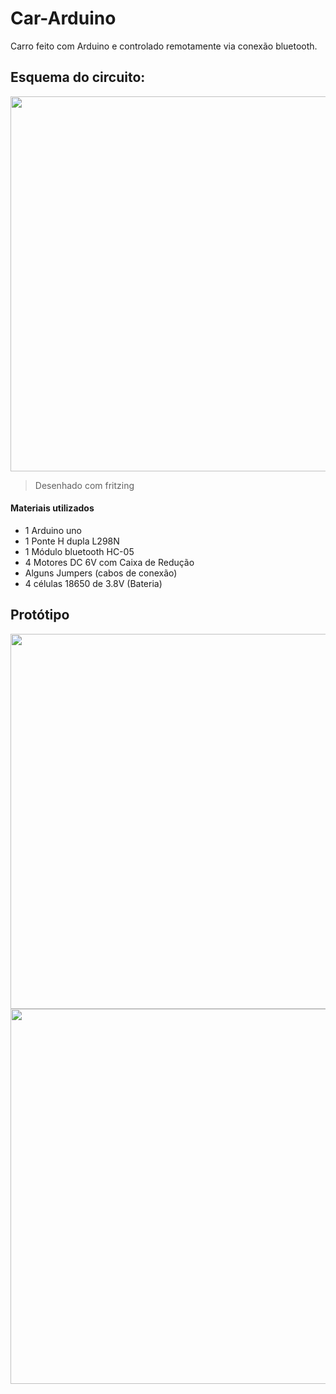 # Car-Arduino
Carro feito com Arduino e controlado remotamente via conexão bluetooth.

<h2>Esquema do circuito:</h2>
<a href="https://user-images.githubusercontent.com/53026536/69505065-7b3c6f00-0f06-11ea-9077-1330945eb2c8.jpg"><img width="600px" src="https://user-images.githubusercontent.com/53026536/69505056-74156100-0f06-11ea-8c10-d16c6528fe80.jpg"></a>

>Desenhado com fritzing

<h4>Materiais utilizados</h4>
<ul>
   <li>1 Arduino uno</li>
   <li>1 Ponte H dupla L298N</li>
   <li>1 Módulo bluetooth HC-05</li>
   <li>4 Motores DC 6V com Caixa de Redução</li>
   <li>Alguns Jumpers (cabos de conexão)</li>
   <li>4 células 18650 de 3.8V (Bateria)</li>
</ul>

<h2>Protótipo</h2>
<img width="600px" src="https://user-images.githubusercontent.com/53026536/69104716-079eeb80-0a48-11ea-996e-fabb0710e93d.png">
<img width="600px" src="https://user-images.githubusercontent.com/53026536/69506108-e472b100-0f0b-11ea-98bd-197242de09c6.gif">
